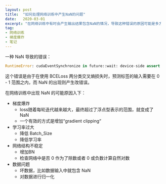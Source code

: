 ```yaml
---
layout: post
title:  "如何处理网络训练中产生NaN的问题"
date:   2020-03-01
excerpt: "在网络训练中有时会产生输出结果包含NaN的情况，导致这种错误的原因可能是多方面的。"
tag:
- 网络训练
- 梯度爆炸
- 笔记
---
```


一种 NaN 导致的错误：

```python
RuntimeError: cudaEventSynchronize in future::wait: device-side assert triggered
```

这个错误是由于在使用 BCELoss 两分类交叉熵损失时，预测标签的输入需要在 0 - 1 范围之内，而 NaN 的出现则产生改错误。

在网络训练中出现 NaN 的可能原因入下：
* 梯度爆炸
  * loss随着每轮迭代越来越大，最终超过了浮点型表示的范围，就变成了NaN
  * 一个有效的方式是增加“gradient clipping“
* 学习率过大
  * 降低 Batch_Size
  * 降低学习率
* 网络结构不稳定
  * 增加BN
  * 检查网络中是否 0 作为了除数或者 0 或负数计算自然对数
* 数据问题
  * 坏数据，比如数据输入中就包含 NaN
  * 对数据进行归一化